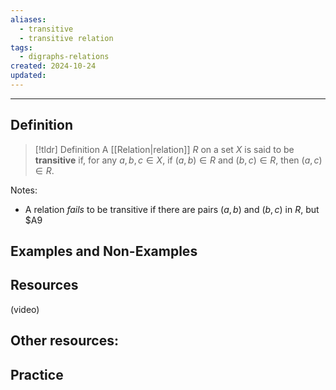 ```yaml
---
aliases:
  - transitive
  - transitive relation
tags:
  - digraphs-relations
created: 2024-10-24
updated:
---
```

---
## Definition 

> [!tldr] Definition
> A [[Relation|relation]] $R$ on a set $X$ is said to be **transitive** if, for any $a,b,c \in X$, if $(a,b) \in R$ and $(b,c) \in R$, then $(a,c) \in R$. 

Notes: 
* A relation *fails* to be transitive if there are pairs $(a,b)$ and $(b,c)$ in $R$, but $A9

## Examples and Non-Examples

## Resources 

(video)

Other resources: 
- 

## Practice 
